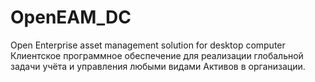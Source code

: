 # OpenEAM_DC
Open Enterprise asset management solution for desktop computer   
Клиентское программное обеспечение для реализации глобальной задачи учёта и управления любыми видами Активов в организации.

